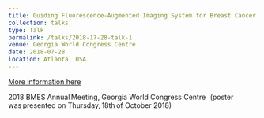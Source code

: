 ```yaml
---
title: Guiding Fluorescence-Augmented Imaging System for Breast Cancer Surgery  
collection: talks
type: Talk
permalink: /talks/2018-17-28-talk-1
venue: Georgia World Congress Centre 
date: 2018-07-28
location: Atlanta, USA
---
```


[More information here](https://www.bmes.org/annualmeeting)

2018 BMES Annual Meeting, Georgia World Congress Centre    (poster was presented on Thursday, 18th of October 2018) 
